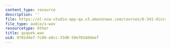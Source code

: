 ```yaml
---
content_type: resource
description: ''
file: https://ol-ocw-studio-app-qa.s3.amazonaws.com/courses/6-341-discrete-time-signal-processing-fall-2005/97014def7c86e0cc33d859e701dddaef_qsquek.wav
file_type: audio/x-wav
resourcetype: Other
title: qsquek.wav
uid: 97014def-7c86-e0cc-33d8-59e701dddaef
---
```

